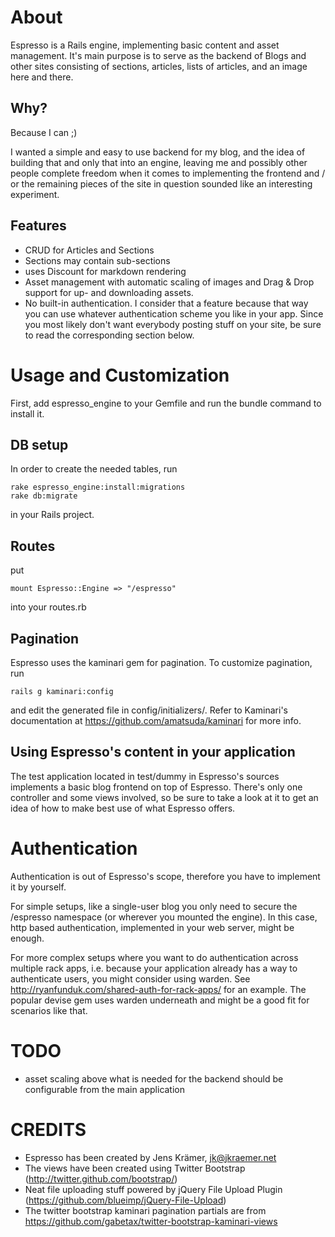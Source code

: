 About
=====

Espresso is a Rails engine, implementing basic content and asset
management. It's main purpose is to serve as the backend of Blogs and
other sites consisting of sections, articles, lists of articles, and an
image here and there.

Why?
----

Because I can ;)

I wanted a simple and easy to use backend for my blog, and the idea of
building that and only that into an engine, leaving me and possibly
other people complete freedom when it comes to implementing the frontend
and / or the remaining pieces of the site in question sounded like an
interesting experiment.

Features
--------

- CRUD for Articles and Sections
- Sections may contain sub-sections
- uses Discount for markdown rendering
- Asset management with automatic scaling of images and Drag & Drop
  support for up- and downloading assets.
- No built-in authentication. I consider that a feature because that way
  you can use whatever authentication scheme you like in your app. Since
  you most likely don't want everybody posting stuff on your site, be sure
  to read the corresponding section below.


Usage and Customization
=======================

First, add espresso_engine to your Gemfile and run the bundle command to
install it.

DB setup
--------

In order to create the needed tables, run

    rake espresso_engine:install:migrations
    rake db:migrate

in your Rails project.

Routes
------

put

    mount Espresso::Engine => "/espresso"

into your routes.rb

Pagination
----------

Espresso uses the kaminari gem for pagination. To customize pagination,
run 

    rails g kaminari:config

and edit the generated file in config/initializers/. Refer to Kaminari's
documentation at https://github.com/amatsuda/kaminari for more info.

Using Espresso's content in your application
--------------------------------------------

The test application located in test/dummy in Espresso's sources
implements a basic blog frontend on top of Espresso. There's only one
controller and some views involved, so be sure to take a look at it to
get an idea of how to make best use of what Espresso offers.


Authentication
==============

Authentication is out of Espresso's scope, therefore you have to implement
it by yourself.

For simple setups, like a single-user blog you only need to secure the
/espresso namespace (or wherever you mounted the engine). In this case,
http based authentication, implemented in your web server, might be
enough.

For more complex setups where you want to do authentication across
multiple rack apps, i.e. because your application already has a way to
authenticate users, you might consider using warden. See
http://ryanfunduk.com/shared-auth-for-rack-apps/ for an example. The
popular devise gem uses warden underneath and might be a good fit for
scenarios like that.


TODO
====

- asset scaling above what is needed for the backend should be configurable
  from the main application


CREDITS
=======

- Espresso has been created by Jens Krämer, jk@jkraemer.net
- The views have been created using Twitter Bootstrap
  (http://twitter.github.com/bootstrap/)
- Neat file uploading stuff powered by jQuery File Upload Plugin
  (https://github.com/blueimp/jQuery-File-Upload)
- The twitter bootstrap kaminari pagination partials are from
  https://github.com/gabetax/twitter-bootstrap-kaminari-views


